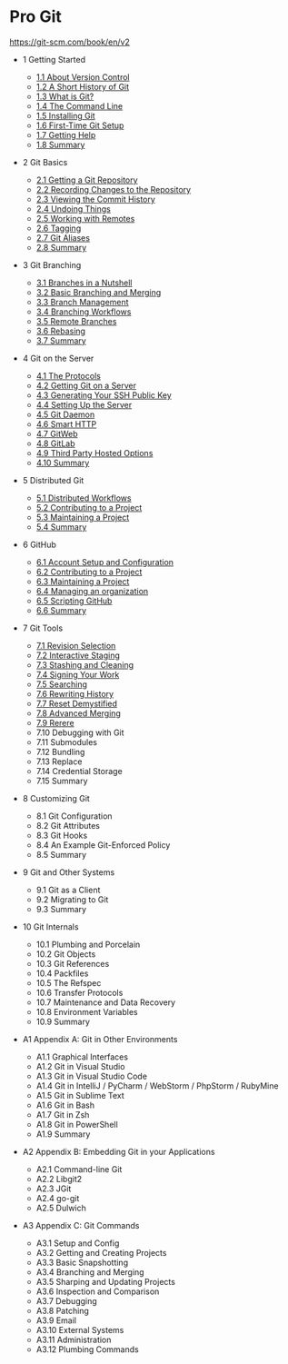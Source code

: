 # Pro Git

<https://git-scm.com/book/en/v2>

- 1 Getting Started
  - [1.1 About Version Control](1.1/README.md)
  - [1.2 A Short History of Git](1.2/README.md)
  - [1.3 What is Git?](1.3/README.md)
  - [1.4 The Command Line](1.4/README.md)
  - [1.5 Installing Git](1.5/README.md)
  - [1.6 First-Time Git Setup](1.6/README.md)
  - [1.7 Getting Help](1.7/README.md)
  - [1.8 Summary](1.8/README.md)

- 2 Git Basics
  - [2.1 Getting a Git Repository](2.1/README.md)
  - [2.2 Recording Changes to the Repository](2.2/README.md)
  - [2.3 Viewing the Commit History](2.3/README.md)
  - [2.4 Undoing Things](2.4/README.md)
  - [2.5 Working with Remotes](2.5/README.md)
  - [2.6 Tagging](2.6/README.md)
  - [2.7 Git Aliases](2.7/README.md)
  - [2.8 Summary](2.8/README.md)

- 3 Git Branching
  - [3.1 Branches in a Nutshell](3.1/README.md)
  - [3.2 Basic Branching and Merging](3.2/README.md)
  - [3.3 Branch Management](3.3/README.md)
  - [3.4 Branching Workflows](3.4/README.md)
  - [3.5 Remote Branches](3.5/README.md)
  - [3.6 Rebasing](3.6/README.md)
  - [3.7 Summary](3.7/README.md)

- 4 Git on the Server
  - [4.1 The Protocols](4.1/README.md)
  - [4.2 Getting Git on a Server](4.2/README.md)
  - [4.3 Generating Your SSH Public Key](4.3/README.md)
  - [4.4 Setting Up the Server](4.4/README.md)
  - [4.5 Git Daemon](4.5/README.md)
  - [4.6 Smart HTTP](4.6/README.md)
  - [4.7 GitWeb](4.7/README.md)
  - [4.8 GitLab](4.8/README.md)
  - [4.9 Third Party Hosted Options](4.9/README.md)
  - [4.10 Summary](4.10/README.md)

- 5 Distributed Git
  - [5.1 Distributed Workflows](5.1/README.md)
  - [5.2 Contributing to a Project](5.2/README.md)
  - [5.3 Maintaining a Project](5.3/README.md)
  - [5.4 Summary](5.4/README.md)

- 6 GitHub
  - [6.1 Account Setup and Configuration](6.1/README.md)
  - [6.2 Contributing to a Project](6.2/README.md)
  - [6.3 Maintaining a Project](6.3/README.md)
  - [6.4 Managing an organization](6.4/README.md)
  - [6.5 Scripting GitHub](6.5/README.md)
  - [6.6 Summary](6.6/README.md)

- 7 Git Tools
  - [7.1 Revision Selection](7.1/README.md)
  - [7.2 Interactive Staging](7.2/README.md)
  - [7.3 Stashing and Cleaning](7.3/README.md)
  - [7.4 Signing Your Work](7.4/README.md)
  - [7.5 Searching](7.5/README.md)
  - [7.6 Rewriting History](7.6/README.md)
  - [7.7 Reset Demystified](7.7/README.md)
  - [7.8 Advanced Merging](7.8/README.md)
  - [7.9 Rerere](7.9/README.md)
  - 7.10 Debugging with Git
  - 7.11 Submodules
  - 7.12 Bundling
  - 7.13 Replace
  - 7.14 Credential Storage
  - 7.15 Summary

- 8 Customizing Git
  - 8.1 Git Configuration
  - 8.2 Git Attributes
  - 8.3 Git Hooks
  - 8.4 An Example Git-Enforced Policy
  - 8.5 Summary

- 9 Git and Other Systems
  - 9.1 Git as a Client
  - 9.2 Migrating to Git
  - 9.3 Summary

- 10 Git Internals
  - 10.1 Plumbing and Porcelain
  - 10.2 Git Objects
  - 10.3 Git References
  - 10.4 Packfiles
  - 10.5 The Refspec
  - 10.6 Transfer Protocols
  - 10.7 Maintenance and Data Recovery
  - 10.8 Environment Variables
  - 10.9 Summary

- A1 Appendix A: Git in Other Environments
  - A1.1 Graphical Interfaces
  - A1.2 Git in Visual Studio
  - A1.3 Git in Visual Studio Code
  - A1.4 Git in IntelliJ / PyCharm / WebStorm / PhpStorm / RubyMine
  - A1.5 Git in Sublime Text
  - A1.6 Git in Bash
  - A1.7 Git in Zsh
  - A1.8 Git in PowerShell
  - A1.9 Summary

- A2 Appendix B: Embedding Git in your Applications
  - A2.1 Command-line Git
  - A2.2 Libgit2
  - A2.3 JGit
  - A2.4 go-git
  - A2.5 Dulwich

- A3 Appendix C: Git Commands
  - A3.1 Setup and Config
  - A3.2 Getting and Creating Projects
  - A3.3 Basic Snapshotting
  - A3.4 Branching and Merging
  - A3.5 Sharping and Updating Projects
  - A3.6 Inspection and Comparison
  - A3.7 Debugging
  - A3.8 Patching
  - A3.9 Email
  - A3.10 External Systems
  - A3.11 Administration
  - A3.12 Plumbing Commands